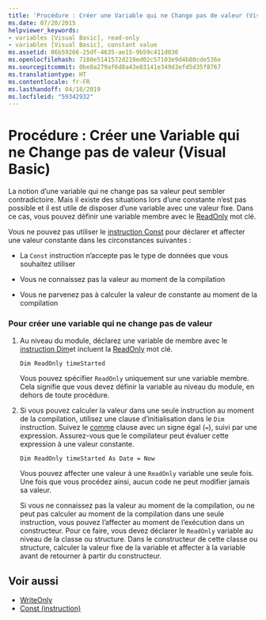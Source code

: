 ```yaml
---
title: 'Procédure : Créer une Variable qui ne Change pas de valeur (Visual Basic)'
ms.date: 07/20/2015
helpviewer_keywords:
- variables [Visual Basic], read-only
- variables [Visual Basic], constant value
ms.assetid: 86b59266-25df-4635-ae15-9b59c411d036
ms.openlocfilehash: 7180e5141572d219ed02c57103e9d4b80cde536e
ms.sourcegitcommit: 0be8a279af6d8a43e03141e349d3efd5d35f8767
ms.translationtype: HT
ms.contentlocale: fr-FR
ms.lasthandoff: 04/18/2019
ms.locfileid: "59342932"
---
```

# <a name="how-to-create-a-variable-that-does-not-change-in-value-visual-basic"></a>Procédure : Créer une Variable qui ne Change pas de valeur (Visual Basic)
La notion d’une variable qui ne change pas sa valeur peut sembler contradictoire. Mais il existe des situations lors d’une constante n’est pas possible et il est utile de disposer d’une variable avec une valeur fixe. Dans ce cas, vous pouvez définir une variable membre avec le [ReadOnly](../../../../visual-basic/language-reference/modifiers/readonly.md) mot clé.  
  
 Vous ne pouvez pas utiliser le [instruction Const](../../../../visual-basic/language-reference/statements/const-statement.md) pour déclarer et affecter une valeur constante dans les circonstances suivantes :  
  
-   La `Const` instruction n’accepte pas le type de données que vous souhaitez utiliser  
  
-   Vous ne connaissez pas la valeur au moment de la compilation  
  
-   Vous ne parvenez pas à calculer la valeur de constante au moment de la compilation  
  
### <a name="to-create-a-variable-that-does-not-change-in-value"></a>Pour créer une variable qui ne change pas de valeur  
  
1. Au niveau du module, déclarez une variable de membre avec le [instruction Dim](../../../../visual-basic/language-reference/statements/dim-statement.md)et incluent la [ReadOnly](../../../../visual-basic/language-reference/modifiers/readonly.md) mot clé.  
  
    ```  
    Dim ReadOnly timeStarted  
    ```  
  
     Vous pouvez spécifier `ReadOnly` uniquement sur une variable membre. Cela signifie que vous devez définir la variable au niveau du module, en dehors de toute procédure.  
  
2. Si vous pouvez calculer la valeur dans une seule instruction au moment de la compilation, utilisez une clause d’initialisation dans le `Dim` instruction. Suivez le [comme](../../../../visual-basic/language-reference/statements/as-clause.md) clause avec un signe égal (`=`), suivi par une expression. Assurez-vous que le compilateur peut évaluer cette expression à une valeur constante.  
  
    ```  
    Dim ReadOnly timeStarted As Date = Now  
    ```  
  
     Vous pouvez affecter une valeur à une `ReadOnly` variable une seule fois. Une fois que vous procédez ainsi, aucun code ne peut modifier jamais sa valeur.  
  
     Si vous ne connaissez pas la valeur au moment de la compilation, ou ne peut pas calculer au moment de la compilation dans une seule instruction, vous pouvez l’affecter au moment de l’exécution dans un constructeur. Pour ce faire, vous devez déclarer le `ReadOnly` variable au niveau de la classe ou structure. Dans le constructeur de cette classe ou structure, calculer la valeur fixe de la variable et affecter à la variable avant de retourner à partir du constructeur.  
  
## <a name="see-also"></a>Voir aussi

- [WriteOnly](../../../../visual-basic/language-reference/modifiers/writeonly.md)
- [Const (instruction)](../../../../visual-basic/language-reference/statements/const-statement.md)
